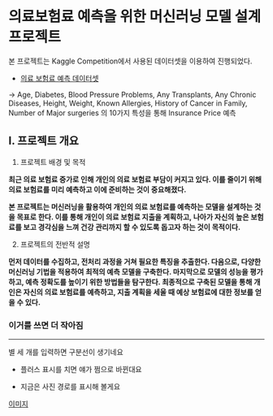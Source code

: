 # 의료보험료 예측을 위한 머신러닝 모델 설계 프로젝트

본 프로젝트는 Kaggle Competition에서 사용된 데이터셋을 이용하여 진행되었다.
 + [의료 보험료 예측 데이터셋](https://www.kaggle.com/datasets/tejashvi14/medical-insurance-premium-prediction)

-> Age, Diabetes, Blood Pressure Problems, Any Transplants, Any Chronic Diseases, Height, Weight, Known Allergies, History of Cancer in Family, Number of Major surgeries 의 10가지 특성을 통해 Insurance Price 예측

## I. 프로젝트 개요

   1. 프로젝트 배경 및 목적

**최근 의료 보험료 증가로 인해 개인의 의료 보험료 부담이 커지고 있다. 이를 줄이기 위해 의료 보험료를 미리 예측하고 이에 준비하는 것이 중요해졌다.**

**본 프로젝트는 머신러닝을 활용하여 개인의 의료 보험료를 예측하는 모델을 설계하는 것을 목표로 한다. 이를 통해 개인이 의료 보험료 지출을 계획하고, 나아가 자신의 높은 보험료를 보고 경각심을 느껴 건강 관리까지 할 수 있도록 돕고자 하는 것이 목적이다.**

   2. 프로젝트의 전반적 설명

**먼저 데이터를 수집하고, 전처리 과정을 거쳐 필요한 특징을 추출한다. 다음으로, 다양한 머신러닝 기법을 적용하여 최적의 예측 모델을 구축한다. 마지막으로 모델의 성능을 평가하고, 예측 정확도를 높이기 위한 방법들을 탐구한다. 최종적으로 구축된 모델을 통해 개인은 자신의 의료 보험료를 예측하고, 지출 계획을 세울 때 예상 보험료에 대한 정보를 얻을 수 있다.**


### 이거를 쓰면 더 작아짐

***

별 세 개를 입력하면 구분선이 생기네요


+ 플러스 표시를 치면 얘가 쩜으로 바뀐대요

+ 지금은 사진 경로를 표시해 볼게요

[이미지](사진.jpg)
